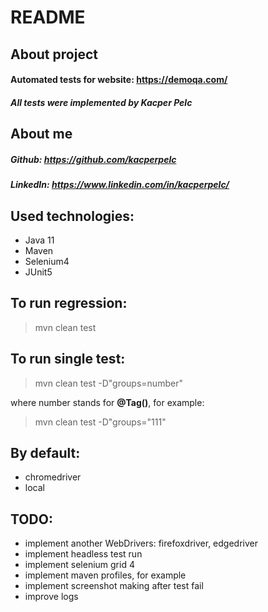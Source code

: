 # README
## About project
#### Automated tests for website: https://demoqa.com/
##### All tests were implemented by Kacper Pelc

## About me
##### Github: https://github.com/kacperpelc
##### LinkedIn: https://www.linkedin.com/in/kacperpelc/

## Used technologies:
* Java 11
* Maven
* Selenium4
* JUnit5

## To run regression:
> mvn clean test

## To run single test:
> mvn clean test -D"groups=number"

where number stands for **@Tag()**, for example:
> mvn clean test -D"groups="111"

## By default:
- chromedriver
- local

## TODO:
- implement another WebDrivers: firefoxdriver, edgedriver
- implement headless test run
- implement selenium grid 4
- implement maven profiles, for example 
- implement screenshot making after test fail
- improve logs


